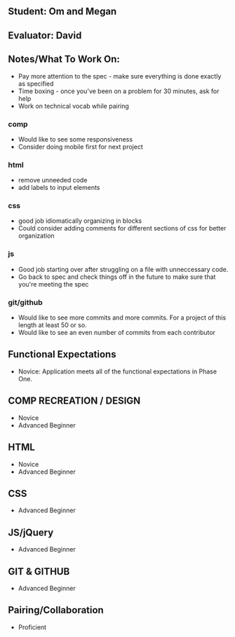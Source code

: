 ## Student: Om and Megan
## Evaluator: David
## Notes/What To Work On:

* Pay more attention to the spec - make sure everything is done exactly as specified
* Time boxing - once you've been on a problem for 30 minutes, ask for help
* Work on technical vocab while pairing

### comp
* Would like to see some responsiveness
* Consider doing mobile first for next project

### html 
* remove unneeded code
* add labels to input elements

### css 
* good job idiomatically organizing in blocks
* Could consider adding comments for different sections of css for better organization

### js
* Good job starting over after struggling on a file with unneccessary code.
* Go back to spec and check things off in the future to make sure that you're meeting the spec

### git/github
* Would like to see more commits and more commits. For a project of this length at least 50 or so.
* Would like to see an even number of commits from each contributor

## Functional Expectations

* Novice: Application meets all of the functional expectations in Phase One.

## COMP RECREATION / DESIGN

* Novice  
* Advanced Beginner  

## HTML

* Novice  
* Advanced Beginner 

## CSS

* Advanced Beginner  

## JS/jQuery

* Advanced Beginner  

## GIT & GITHUB

* Advanced Beginner  

## Pairing/Collaboration

* Proficient  
